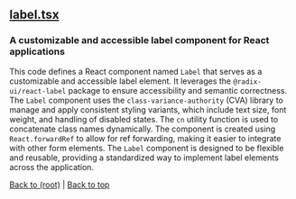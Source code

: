 ## [label.tsx](label.tsx)

### A customizable and accessible label component for React applications

This code defines a React component named `Label` that serves as a customizable and accessible label element. It leverages the `@radix-ui/react-label` package to ensure accessibility and semantic correctness. The `Label` component uses the `class-variance-authority` (CVA) library to manage and apply consistent styling variants, which include text size, font weight, and handling of disabled states. The `cn` utility function is used to concatenate class names dynamically. The component is created using `React.forwardRef` to allow for ref forwarding, making it easier to integrate with other form elements. The `Label` component is designed to be flexible and reusable, providing a standardized way to implement label elements across the application.

[Back to (root)](#root) | [Back to top](#table-of-contents)
